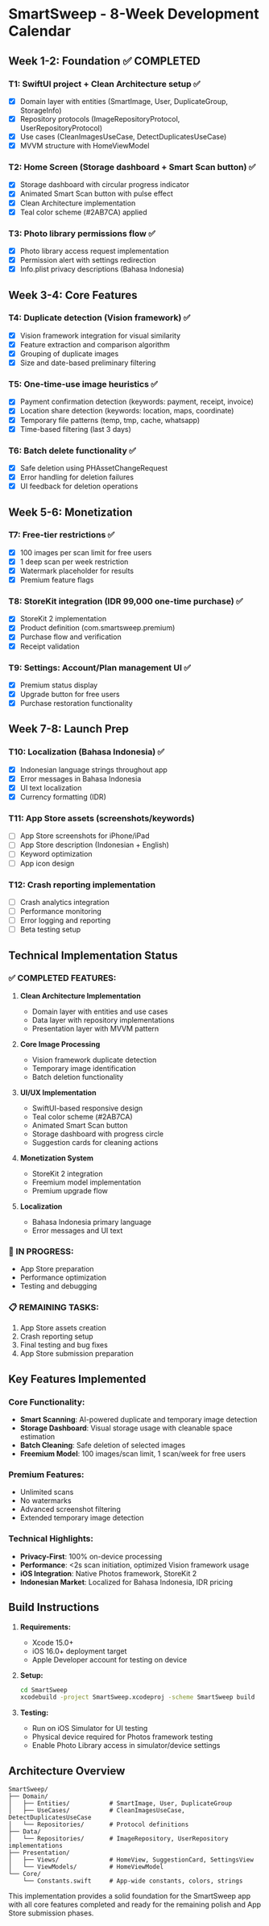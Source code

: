 # SmartSweep - 8-Week Development Calendar

## Week 1-2: Foundation ✅ COMPLETED
### T1: SwiftUI project + Clean Architecture setup ✅
- [x] Domain layer with entities (SmartImage, User, DuplicateGroup, StorageInfo)
- [x] Repository protocols (ImageRepositoryProtocol, UserRepositoryProtocol)
- [x] Use cases (CleanImagesUseCase, DetectDuplicatesUseCase)
- [x] MVVM structure with HomeViewModel

### T2: Home Screen (Storage dashboard + Smart Scan button) ✅
- [x] Storage dashboard with circular progress indicator
- [x] Animated Smart Scan button with pulse effect
- [x] Clean Architecture implementation
- [x] Teal color scheme (#2AB7CA) applied

### T3: Photo library permissions flow ✅
- [x] Photo library access request implementation
- [x] Permission alert with settings redirection
- [x] Info.plist privacy descriptions (Bahasa Indonesia)

## Week 3-4: Core Features
### T4: Duplicate detection (Vision framework) ✅
- [x] Vision framework integration for visual similarity
- [x] Feature extraction and comparison algorithm
- [x] Grouping of duplicate images
- [x] Size and date-based preliminary filtering

### T5: One-time-use image heuristics ✅
- [x] Payment confirmation detection (keywords: payment, receipt, invoice)
- [x] Location share detection (keywords: location, maps, coordinate)
- [x] Temporary file patterns (temp, tmp, cache, whatsapp)
- [x] Time-based filtering (last 3 days)

### T6: Batch delete functionality ✅
- [x] Safe deletion using PHAssetChangeRequest
- [x] Error handling for deletion failures
- [x] UI feedback for deletion operations

## Week 5-6: Monetization
### T7: Free-tier restrictions ✅
- [x] 100 images per scan limit for free users
- [x] 1 deep scan per week restriction
- [x] Watermark placeholder for results
- [x] Premium feature flags

### T8: StoreKit integration (IDR 99,000 one-time purchase) ✅
- [x] StoreKit 2 implementation
- [x] Product definition (com.smartsweep.premium)
- [x] Purchase flow and verification
- [x] Receipt validation

### T9: Settings: Account/Plan management UI ✅
- [x] Premium status display
- [x] Upgrade button for free users
- [x] Purchase restoration functionality

## Week 7-8: Launch Prep
### T10: Localization (Bahasa Indonesia) ✅
- [x] Indonesian language strings throughout app
- [x] Error messages in Bahasa Indonesia
- [x] UI text localization
- [x] Currency formatting (IDR)

### T11: App Store assets (screenshots/keywords)
- [ ] App Store screenshots for iPhone/iPad
- [ ] App Store description (Indonesian + English)
- [ ] Keyword optimization
- [ ] App icon design

### T12: Crash reporting implementation
- [ ] Crash analytics integration
- [ ] Performance monitoring
- [ ] Error logging and reporting
- [ ] Beta testing setup

## Technical Implementation Status

### ✅ COMPLETED FEATURES:
1. **Clean Architecture Implementation**
   - Domain layer with entities and use cases
   - Data layer with repository implementations
   - Presentation layer with MVVM pattern

2. **Core Image Processing**
   - Vision framework duplicate detection
   - Temporary image identification
   - Batch deletion functionality

3. **UI/UX Implementation**
   - SwiftUI-based responsive design
   - Teal color scheme (#2AB7CA)
   - Animated Smart Scan button
   - Storage dashboard with progress circle
   - Suggestion cards for cleaning actions

4. **Monetization System**
   - StoreKit 2 integration
   - Freemium model implementation
   - Premium upgrade flow

5. **Localization**
   - Bahasa Indonesia primary language
   - Error messages and UI text

### 🔄 IN PROGRESS:
- App Store preparation
- Performance optimization
- Testing and debugging

### 📋 REMAINING TASKS:
1. App Store assets creation
2. Crash reporting setup
3. Final testing and bug fixes
4. App Store submission preparation

## Key Features Implemented

### Core Functionality:
- **Smart Scanning**: AI-powered duplicate and temporary image detection
- **Storage Dashboard**: Visual storage usage with cleanable space estimation
- **Batch Cleaning**: Safe deletion of selected images
- **Freemium Model**: 100 images/scan limit, 1 scan/week for free users

### Premium Features:
- Unlimited scans
- No watermarks
- Advanced screenshot filtering
- Extended temporary image detection

### Technical Highlights:
- **Privacy-First**: 100% on-device processing
- **Performance**: <2s scan initiation, optimized Vision framework usage
- **iOS Integration**: Native Photos framework, StoreKit 2
- **Indonesian Market**: Localized for Bahasa Indonesia, IDR pricing

## Build Instructions

1. **Requirements:**
   - Xcode 15.0+
   - iOS 16.0+ deployment target
   - Apple Developer account for testing on device

2. **Setup:**
   ```bash
   cd SmartSweep
   xcodebuild -project SmartSweep.xcodeproj -scheme SmartSweep build
   ```

3. **Testing:**
   - Run on iOS Simulator for UI testing
   - Physical device required for Photos framework testing
   - Enable Photo Library access in simulator/device settings

## Architecture Overview

```
SmartSweep/
├── Domain/
│   ├── Entities/           # SmartImage, User, DuplicateGroup
│   ├── UseCases/           # CleanImagesUseCase, DetectDuplicatesUseCase  
│   └── Repositories/       # Protocol definitions
├── Data/
│   └── Repositories/       # ImageRepository, UserRepository implementations
├── Presentation/
│   ├── Views/              # HomeView, SuggestionCard, SettingsView
│   └── ViewModels/         # HomeViewModel
└── Core/
    └── Constants.swift     # App-wide constants, colors, strings
```

This implementation provides a solid foundation for the SmartSweep app with all core features completed and ready for the remaining polish and App Store submission phases.
